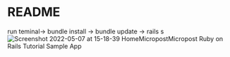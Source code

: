 # README

run teminal-> bundle install -> bundle update -> rails s
![Screenshot 2022-05-07 at 15-18-39 HomeMicropostMicropost Ruby on Rails Tutorial Sample App](https://user-images.githubusercontent.com/55520583/167245766-84703924-4c0e-470d-9fde-65fc7948a975.png)
